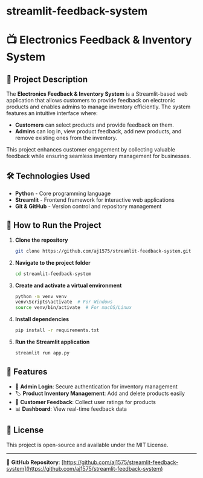 # streamlit-feedback-system
# 📺 Electronics Feedback & Inventory System

## 📝 Project Description
The **Electronics Feedback & Inventory System** is a Streamlit-based web application that allows customers to provide feedback on electronic products and enables admins to manage inventory efficiently. The system features an intuitive interface where:

- **Customers** can select products and provide feedback on them.
- **Admins** can log in, view product feedback, add new products, and remove existing ones from the inventory.

This project enhances customer engagement by collecting valuable feedback while ensuring seamless inventory management for businesses.

## 🛠️ Technologies Used
- **Python** - Core programming language
- **Streamlit** - Frontend framework for interactive web applications
- **Git & GitHub** - Version control and repository management

## 🚀 How to Run the Project
1. **Clone the repository**
   ```sh
   git clone https://github.com/aj1575/streamlit-feedback-system.git
   ```
2. **Navigate to the project folder**
   ```sh
   cd streamlit-feedback-system
   ```
3. **Create and activate a virtual environment**
   ```sh
   python -m venv venv
   venv\Scripts\activate  # For Windows
   source venv/bin/activate  # For macOS/Linux
   ```
4. **Install dependencies**
   ```sh
   pip install -r requirements.txt
   ```
5. **Run the Streamlit application**
   ```sh
   streamlit run app.py
   ```

## 📌 Features
- 🔐 **Admin Login**: Secure authentication for inventory management
- 🏷️ **Product Inventory Management**: Add and delete products easily
- 💬 **Customer Feedback**: Collect user ratings for products
- 📊 **Dashboard**: View real-time feedback data

## 📄 License
This project is open-source and available under the MIT License.

---
🔗 **GitHub Repository**: [https://github.com/aj1575/streamlit-feedback-system](https://github.com/aj1575/streamlit-feedback-system)
